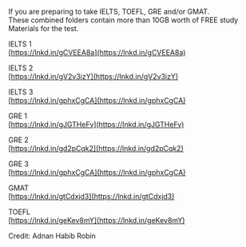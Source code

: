 If you are preparing to take IELTS, TOEFL, GRE and/or GMAT.  
These combined folders contain more than 10GB worth of FREE study Materials for the test.  
  
IELTS 1  
[https://lnkd.in/gCVEEA8a](https://lnkd.in/gCVEEA8a)  
  
IELTS 2  
[https://lnkd.in/gV2v3izY](https://lnkd.in/gV2v3izY)  
  
IELTS 3  
[https://lnkd.in/gphxCgCA](https://lnkd.in/gphxCgCA)  
  
GRE 1  
[https://lnkd.in/gJGTHeFv](https://lnkd.in/gJGTHeFv)  
  
GRE 2  
[https://lnkd.in/gd2pCqk2](https://lnkd.in/gd2pCqk2)  
  
GRE 3  
[https://lnkd.in/gphxCgCA](https://lnkd.in/gphxCgCA)  
  
GMAT  
[https://lnkd.in/gtCdxjd3](https://lnkd.in/gtCdxjd3)  
  
TOEFL  
[https://lnkd.in/geKev8mY](https://lnkd.in/geKev8mY)  
  
Credit: Adnan Habib Robin